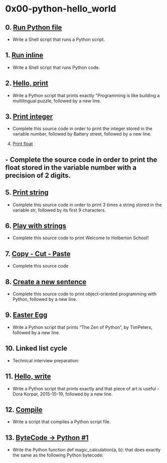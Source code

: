 # 0x00-python-hello_world

## 0. [Run Python file](./0-run)
- Write a Shell script that runs a Python script.

## 1. [Run inline](./1-run_inline)
- Write a Shell script that runs Python code.

## 2. [Hello, print](./2-print.py)
- Write a Python script that prints exactly "Programming is like building a multilingual puzzle, followed by a new line.

## 3. [Print integer](./3-print_number.py)
- Complete this source code in order to print the integer stored in the variable number, followed by Battery street, followed by a new line.

4. [Print float](./4-print_float.py)
## - Complete the source code in order to print the float stored in the variable number with a precision of 2 digits.

## 5. [Print string](./5-print_string.py )
- Complete this source code in order to print 3 times a string stored in the variable str, followed by its first 9 characters.

## 6. [Play with strings](./6-concat.py)
- Complete this source code to print Welcome to Holberton School!

## 7. [Copy - Cut - Paste](./7-edges.py)
- Complete this source code

## 8. [Create a new sentence](./8-concat_edges.py)
- Complete this source code to print object-oriented programming with Python, followed by a new line.

## 9. [Easter Egg](./9-easter_egg.py)
- Write a Python script that prints “The Zen of Python”, by TimPeters, followed by a new line.

## 10. Linked list cycle

- Technical interview preparation:

## 11. [Hello, write](./100-write.py )
- Write a Python script that prints exactly and that piece of art is useful - Dora Korpar, 2015-10-19, followed by a new line.

## 12. [Compile](./101-compile)
- Write a script that compiles a Python script file.

## 13. [ByteCode -> Python #1](./102-magic_calculation.py )
- Write the Python function def magic_calculation(a, b): that does exactly the same as the following Python bytecode:
